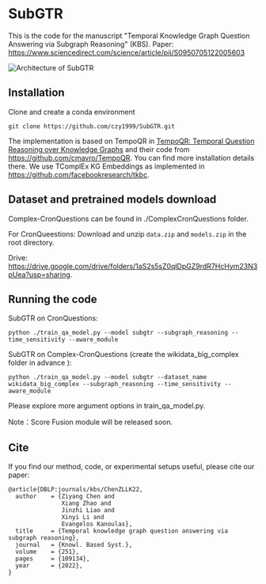 # SubGTR
This is the code for the manuscript "Temporal Knowledge Graph Question Answering via Subgraph Reasoning" (KBS).
Paper: https://www.sciencedirect.com/science/article/pii/S0950705122005603


![Architecture of SubGTR](https://s1.ax1x.com/2022/10/18/xrUN34.png)

## Installation

Clone and create a conda environment
``` 
git clone https://github.com/czy1999/SubGTR.git
```

The implementation is based on TempoQR in [TempoQR: Temporal Question Reasoning over Knowledge Graphs](https://arxiv.org/abs/2112.05785) and their code from https://github.com/cmavro/TempoQR. You can find more installation details there.
We use TComplEx KG Embeddings as implemented in https://github.com/facebookresearch/tkbc.


## Dataset and pretrained models download

Complex-CronQuestions can be found in ./ComplexCronQuestions folder.

For CronQueestions:
Download and unzip ``data.zip`` and ``models.zip`` in the root directory.

Drive: https://drive.google.com/drive/folders/1aS2s5sZ0qlDpGZ9rdR7HcHym23N3pUea?usp=sharing.

## Running the code


SubGTR on CronQuestions:
```
python ./train_qa_model.py --model subgtr --subgraph_reasoning --time_sensitivity --aware_module
 ```
SubGTR on Complex-CronQuestions (create the wikidata_big_complex folder in advance ):
```
python ./train_qa_model.py --model subgtr --dataset_name wikidata_big_complex --subgraph_reasoning --time_sensitivity --aware_module
 ```

Please explore more argument options in train_qa_model.py.

Note：Score Fusion module will be released soon. 

## Cite

If you find our method, code, or experimental setups useful, please cite our paper:
```
@article{DBLP:journals/kbs/ChenZLLK22,
  author    = {Ziyang Chen and
               Xiang Zhao and
               Jinzhi Liao and
               Xinyi Li and
               Evangelos Kanoulas},
  title     = {Temporal knowledge graph question answering via subgraph reasoning},
  journal   = {Knowl. Based Syst.},
  volume    = {251},
  pages     = {109134},
  year      = {2022},
}
```

